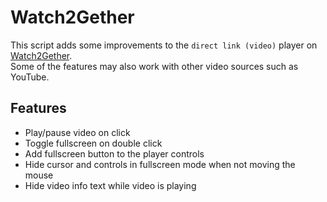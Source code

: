# Watch2Gether

This script adds some improvements to the `direct link (video)` player on [Watch2Gether](https://www.watch2gether.com/).  
Some of the features may also work with other video sources such as YouTube.

## Features

- Play/pause video on click
- Toggle fullscreen on double click
- Add fullscreen button to the player controls
- Hide cursor and controls in fullscreen mode when not moving the mouse
- Hide video info text while video is playing

